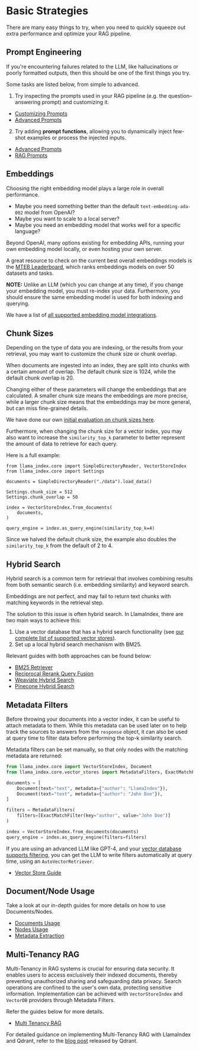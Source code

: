 # Basic Strategies

There are many easy things to try, when you need to quickly squeeze out extra performance and optimize your RAG pipeline.

## Prompt Engineering

If you're encountering failures related to the LLM, like hallucinations or poorly formatted outputs, then this
should be one of the first things you try.

Some tasks are listed below, from simple to advanced.

1. Try inspecting the prompts used in your RAG pipeline (e.g. the question–answering prompt) and customizing it.

- [Customizing Prompts](../../examples/prompts/prompt_mixin.ipynb)
- [Advanced Prompts](../../examples/prompts/advanced_prompts.ipynb)

2. Try adding **prompt functions**, allowing you to dynamically inject few-shot examples or process the injected inputs.


- [Advanced Prompts](../../examples/prompts/advanced_prompts.ipynb)
- [RAG Prompts](../../examples/prompts/prompts_rag.ipynb)

## Embeddings

Choosing the right embedding model plays a large role in overall performance.

- Maybe you need something better than the default `text-embedding-ada-002` model from OpenAI?
- Maybe you want to scale to a local server?
- Maybe you need an embedding model that works well for a specific language?

Beyond OpenAI, many options existing for embedding APIs, running your own embedding model locally, or even hosting your own server.

A great resource to check on the current best overall embeddings models is the [MTEB Leaderboard](https://huggingface.co/spaces/mteb/leaderboard), which ranks embeddings models on over 50 datasets and tasks.

**NOTE:** Unlike an LLM (which you can change at any time), if you change your embedding model, you must re-index your data. Furthermore, you should ensure the same embedding model is used for both indexing and querying.

We have a list of [all supported embedding model integrations](../../module_guides/models/embeddings.md).

## Chunk Sizes

Depending on the type of data you are indexing, or the results from your retrieval, you may want to customize the chunk size or chunk overlap.

When documents are ingested into an index, they are split into chunks with a certain amount of overlap. The default chunk size is 1024, while the default chunk overlap is 20.

Changing either of these parameters will change the embeddings that are calculated. A smaller chunk size means the embeddings are more precise, while a larger chunk size means that the embeddings may be more general, but can miss fine-grained details.

We have done our own [initial evaluation on chunk sizes here](https://blog.llamaindex.ai/evaluating-the-ideal-chunk-size-for-a-rag-system-using-llamaindex-6207e5d3fec5).

Furthermore, when changing the chunk size for a vector index, you may also want to increase the `similarity_top_k` parameter to better represent the amount of data to retrieve for each query.

Here is a full example:

```
from llama_index.core import SimpleDirectoryReader, VectorStoreIndex
from llama_index.core import Settings

documents = SimpleDirectoryReader("./data").load_data()

Settings.chunk_size = 512
Settings.chunk_overlap = 50

index = VectorStoreIndex.from_documents(
    documents,
)

query_engine = index.as_query_engine(similarity_top_k=4)
```

Since we halved the default chunk size, the example also doubles the `similarity_top_k` from the default of 2 to 4.

## Hybrid Search

Hybrid search is a common term for retrieval that involves combining results from both semantic search (i.e. embedding similarity) and keyword search.

Embeddings are not perfect, and may fail to return text chunks with matching keywords in the retrieval step.

The solution to this issue is often hybrid search. In LlamaIndex, there are two main ways to achieve this:

1. Use a vector database that has a hybrid search functionality (see [our complete list of supported vector stores](../../module_guides/storing/vector_stores.md)).
2. Set up a local hybrid search mechanism with BM25.

Relevant guides with both approaches can be found below:

- [BM25 Retriever](../../examples/retrievers/bm25_retriever.ipynb)
- [Reciprocal Rerank Query Fusion](../../examples/retrievers/reciprocal_rerank_fusion.ipynb)
- [Weaviate Hybrid Search](../../examples/vector_stores/WeaviateIndexDemo-Hybrid.ipynb)
- [Pinecone Hybrid Search](../../examples/vector_stores/PineconeIndexDemo-Hybrid.ipynb)

## Metadata Filters

Before throwing your documents into a vector index, it can be useful to attach metadata to them. While this metadata can be used later on to help track the sources to answers from the `response` object, it can also be used at query time to filter data before performing the top-k similarity search.

Metadata filters can be set manually, so that only nodes with the matching metadata are returned:

```python
from llama_index.core import VectorStoreIndex, Document
from llama_index.core.vector_stores import MetadataFilters, ExactMatchFilter

documents = [
    Document(text="text", metadata={"author": "LlamaIndex"}),
    Document(text="text", metadata={"author": "John Doe"}),
]

filters = MetadataFilters(
    filters=[ExactMatchFilter(key="author", value="John Doe")]
)

index = VectorStoreIndex.from_documents(documents)
query_engine = index.as_query_engine(filters=filters)
```

If you are using an advanced LLM like GPT-4, and your [vector database supports filtering](../../module_guides/storing/vector_stores.md), you can get the LLM to write filters automatically at query time, using an `AutoVectorRetriever`.

- [Vector Store Guide](../../module_guides/indexing/vector_store_guide.ipynb)

## Document/Node Usage

Take a look at our in-depth guides for more details on how to use Documents/Nodes.

- [Documents Usage](../../module_guides/loading/documents_and_nodes/usage_documents.md)
- [Nodes Usage](../../module_guides/loading/documents_and_nodes/usage_nodes.md)
- [Metadata Extraction](../../module_guides/loading/documents_and_nodes/usage_metadata_extractor.md)

## Multi-Tenancy RAG

Multi-Tenancy in RAG systems is crucial for ensuring data security. It enables users to access exclusively their indexed documents, thereby preventing unauthorized sharing and safeguarding data privacy. Search operations are confined to the user's own data, protecting sensitive information. Implementation can be achieved with `VectorStoreIndex` and `VectorDB` providers through Metadata Filters.

Refer the guides below for more details.

- [Multi Tenancy RAG](../../examples/multi_tenancy/multi_tenancy_rag.ipynb)

For detailed guidance on implementing Multi-Tenancy RAG with LlamaIndex and Qdrant, refer to the [blog post](https://qdrant.tech/documentation/tutorials/llama-index-multitenancy/) released by Qdrant.
